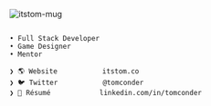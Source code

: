 ![itstom-mug](https://github.com/tomconder/tomconder/assets/392266/c3004201-e470-4372-b108-e8f7a974e7a1)
```

• Full Stack Developer 
• Game Designer 
• Mentor

❯ 🌎 Website           itstom.co
❯ 🐦 Twitter           @tomconder
❯ 👔 Résumé            linkedin.com/in/tomconder
```
